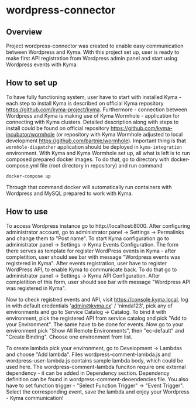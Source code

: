 # wordpress-connector
## Overview
Project wordpress-connector was created to enable easy communication between Wordpress and Kyma. With this project set up, user is ready to make first API registration from Wordpress admin panel and start using Wordpress events with Kyma.
## How to set up
To have fully functioning system, user have to start with installed Kyma - each step to install Kyma is described on official Kyma repository https://github.com/kyma-project/kyma. Furthermore - connection between Wordpress and Kyma is making use of Kyma Wormhole - application for connecting with Kyma clusters. Detailed description along with steps to install could be found on official repository https://github.com/kyma-incubator/wormhole (or repository  with Kyma Wormhole adjusted to local development https://github.com/bartnie/wormhole). Important thing is that `wormhole-dispatcher` application should be deployed in `kyma-integration` environment. With Kyma and Kyma Wormhole set up, all what is left is to run composed prepared docker images. To do that, go to directory with docker-compose.yml file (root directory in repository) and run command
```
docker-compose up
```
Through that command docker will automatically run containers with Wordpress and MySQL prepared to work with Kyma.
## How to use
To access Wordpress instance go to http://localhost:8000. After configuring administrator account, go to administrator panel -> Settings -> Permalinks and change them to "Post name". To start Kyma configuration go to administrator panel -> Settings -> Kyma Events Configuration. The form there serves as template for register WordPress events in Kyma  - after completition, user should see bar with message "Wordpress events was registered in Kyma". After events registration, user have to register WordPress API, to enable Kyma to communicate back. To do that go to administrator panel -> Settings -> Kyma API Configuration. After completition of this form, user should see bar with message "Wordpress API was registered in Kyma".

Now to check registred events and API, visit https://console.kyma.local, log in with default credentials 'admin@kyma.cx' / 'nimda123', pick any of environments and go to Service Catalog -> Catalog. To bind it with environment, pick the registered API from service catalog and pick "Add to your Environment". The same have to be done for events. Now go to your environment pick "Show All Remote Environments", then "ec-default" and "Create Binding". Choose one environment from list.

To create lambda pick your environment, go to Development -> Lambdas and choose "Add lambda". Files wordpress-comment-lambda.js and wordpress-user-lambda.js contains sample lambda body, which could be used here. The wordpress-comment-lambda funciton require one external dependency - it can be added in Dependency section. Dependency definition can be found in wordpress-comment-deoendencies file. You also have to set function trigger - "Select Function Trigger" -> "Event Trigger". Select the corresponding event, save the lambda and enjoy your Wordpress - Kyma communication!

